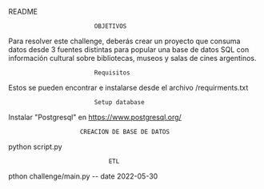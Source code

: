 README


                            OBJETIVOS


Para resolver este challenge, deberás crear un proyecto que consuma datos desde
3 fuentes distintas para popular una base de datos SQL con información cultural
sobre bibliotecas, museos y salas de cines argentinos.

                            Requisitos

Estos se pueden encontrar e instalarse desde el archivo /requirments.txt

                            Setup database


Instalar "Postgresql"
 en https://www.postgresql.org/


 
 
 
                        CREACION DE BASE DE DATOS

python script.py


                                ETL



pthon challenge/main.py -- date 2022-05-30



